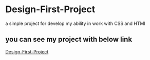 # Design-First-Project

a simple project for develop my ability in work with CSS and HTMl

<h2>you can see my project with below link</h2>
<a href = "https://relaxed-ptolemy-b6312d.netlify.app/">Design-First-Project</a>
